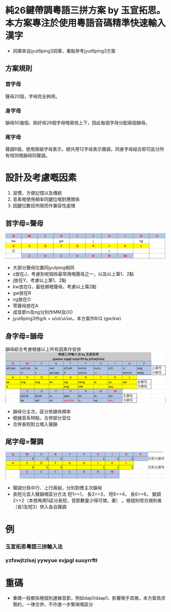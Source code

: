 # 純26鍵帶調粵語三拼方案 by 玉宣拓思。本方案專注於使用粵語音碼精準快速輸入漢字
* 詞庫來自jyut6ping3詞庫，重點參考jyut6ping3方案
## 方案規則
### 首字母<br>
聲母20個，字母完全夠用。
### 身字母<br>
韻母50幾個，剛好係26個字母嘅兩倍上下，因此每個字母分配兩個韻母。
### 尾字母<br>
聲調6個，使用兩組字母表示，總共用12字母表示聲調，同身字母組合即可區分所有唔同嘅韻母同聲調。

# 設計及考慮嘅因素
1. 習慣、方便記憶以及傳統
2. 音素嘅使用頻率同鍵位嘅對應關係
3. 因鍵位數目所限而作兼容性處理
## 首字母=聲母
![alt text](https://github.com/yzswt/svjpgl/blob/main/initials.png?raw=true)
* 大部分聲母位置同jyutping相同
* z放在J，考慮到呢個係最常用嘅聲母之一，以及以上第1、2點
* j放在Y，考慮以上第1、2點
* kw放在Q，最低頻嘅聲母，考慮以上第2點
* gw放在R
* ng放在O
* 零聲母放在A
* 成音節m及ng分別作MM及OO
* jyut6ping3作g/k + u/ut/ui/un，本方案作R/Q (gw/kw)
## 身字母=韻母
韻母綜合考慮根據以上所有因素作安排
![alt text](https://github.com/yzswt/svjpgl/blob/main/vowels.png?raw=true)
* 韻母分主次，區分依據係頻率
* 根據音系特點，合併部分音位
* 合併長短對立嘅入聲韻
## 尾字母=聲調
![alt text](https://github.com/yzswt/svjpgl/blob/main/tones.png?raw=true)
* 聲調分爲中行、上行兩組，分別對應主次韻母
* 長短元音入聲韻嘅區分方法
  短1>>1，
  長3>>3，
  短6>>4，
  長6>>6，
  變調2>>2（本想再用5區分長短，音節數量少得可憐，棄）
  。極個別唔合規則者（長1及短3）併入各自聲調
  
  
# 例
### 玉宣拓思粵語三拼輸入法
### yzfswjtzlsej yywyue svjpgl suuyrrftl

# 重碼
* 重碼一般都係極個別邊緣音節，例如dap1/daap1，影響微乎其微，本方案爲求簡約，一律合併，不作進一步繁瑣嘅區分

